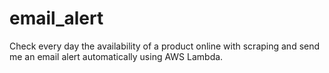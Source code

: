 # email_alert

Check every day the availability of a product online with scraping and send me an email alert automatically using AWS Lambda.
